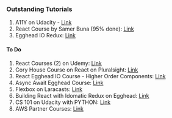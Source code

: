 ### Outstanding Tutorials

1. A11Y on Udacity - [Link](https://classroom.udacity.com/courses/ud891)
2. React Course by Samer Buna (95% done): [Link](https://app.pluralsight.com/paths/skills/react)
3. Egghead IO Redux: [Link](https://egghead.io/lessons/javascript-redux-avoiding-array-mutations-with-concat-slice-and-spread)


#### To Do 
1. React Courses (2) on Udemy: [Link](https://www.udemy.com/home/my-courses/learning/)
2. Cory House Course on React on Pluralsight: [Link](https://app.pluralsight.com/paths/skills/react)
3. React Egghead IO Course - Higher Order Components: [Link](https://egghead.io/lessons/react-write-a-higher-order-component-from-scratch)
4. Async Await Egghead Course: [Link](https://egghead.io/courses/asynchronous-javascript-with-async-await)
6. Flexbox on Laracasts: [Link](https://laracasts.com/series/learn-flexbox-through-examples)
7. Building React with Idomatic Redux on Egghead: [Link](https://egghead.io/courses/building-react-applications-with-idiomatic-redux)
8. CS 101 on Udacity with PYTHON: [Link](https://classroom.udacity.com/courses/cs101)
9. AWS Partner Courses: [Link](https://www.aws.training/learningobject/curriculum?id=11276)